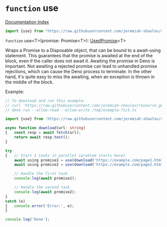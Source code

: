 # `function` use

[Documentation Index](../README.md)

```ts
import {use} from "https://raw.githubusercontent.com/jeremiah-shaulov/resource_gentleman/v0.0.1/mod.ts"
```

`function` use\<T>(promise: Promise\<T>): [UsedPromise](../private.class.UsedPromise/README.md)\<T>

Wraps a Promise to a Disposable object, that can be bound to a await-using statement.
This guarantees that the promise is awaited at the end of the block, even if the caller does not await it.
Awaiting the promise in Deno is important.
Not awaiting a rejected promise can lead to unhandled promise rejections, which can cause the Deno process to terminate.
In the other hand, it's quite easy to miss the awaiting, when an exception is thrown in the middle of the block.

Example:
```ts
// To download and run this example:
// curl 'https://raw.githubusercontent.com/jeremiah-shaulov/resource_gentleman/v0.0.1/generated-doc/function.use/README.md' | perl -ne 's/^> //; $y=$1 if /^```(.)?/; print $_ if $y&&$m; $m=$y&&$m+/<example-7ic5>/' > /tmp/example-7ic5.ts
// deno run --allow-read --allow-write /tmp/example-7ic5.ts

import {use} from 'https://raw.githubusercontent.com/jeremiah-shaulov/resource_gentleman/v0.0.1/mod.ts';

async function download(url: string)
{	const resp = await fetch(url);
	return await resp.text();
}

try
{	// Start 2 tasks in parallel (problem starts here)
	await using promise1 = use(download('https://example.com/page1.html'));
	await using promise2 = use(download('https://example.com/page2.html'));

	// Handle the first task
	console.log(await promise1);

	// Handle the second task
	console.log(await promise2);
}
catch (e)
{	console.error('Error:', e);
}

console.log('Done');
```

